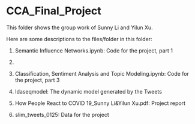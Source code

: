 # CCA_Final_Project

This folder shows the group work of Sunny Li and Yilun Xu.

Here are some descriptions to the files/folder in this folder:

1. Semantic Influence Networks.ipynb: Code for the project, part 1

2. 

3. Classification, Sentiment Analysis and Topic Modeling.ipynb: Code for the project, part 3

4. ldaseqmodel: The dynamic model generated by the Tweets

5. How People React to COVID 19_Sunny Li&Yilun Xu.pdf: Project report

6. slim_tweets_0125: Data for the project


